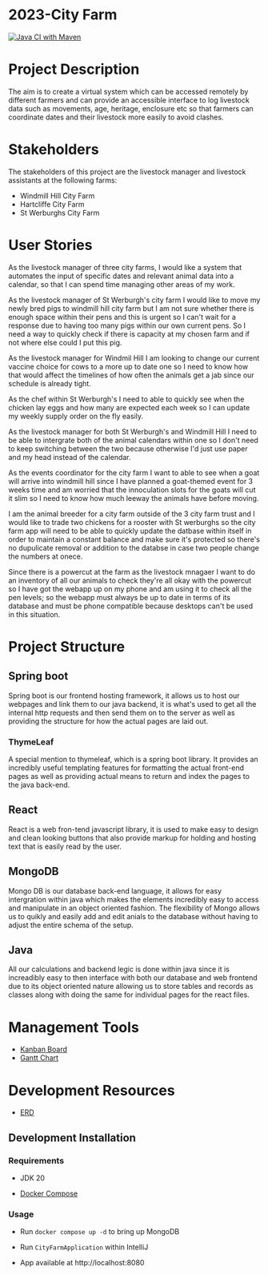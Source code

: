 # 2023-City Farm
[![Java CI with Maven](https://github.com/spe-uob/2023-CityFarm/actions/workflows/maven.yml/badge.svg?branch=dev)](https://github.com/spe-uob/2023-CityFarm/actions/workflows/maven.yml)

# Project Description

The aim is to create a virtual system which can be accessed remotely by different farmers and can provide an accessible interface to log livestock data such as movements, age, heritage, enclosure etc so that farmers can coordinate dates and their livestock more easily to avoid clashes.

# Stakeholders

The stakeholders of this project are the livestock manager and livestock assistants at the following farms:

* Windmill Hill City Farm
* Hartcliffe City Farm
* St Werburghs City Farm

# User Stories

As the livestock manager of three city farms, I would like a system that automates the input of specific dates and relevant animal data into a calendar, so that I can spend time managing other areas of my work.

As the livestock manager of St Werburgh's city farm I would like to move my newly bred pigs to windmill hill city farm but I am not sure whether there is enough space within their pens and this is urgent so I can't wait for a response due to having too many pigs within our own current pens. So I need a way to quickly check if there is capacity at my chosen farm and if not where else could I put this pig.

As the livestock manager for Windmil Hill I am looking to change our current vaccine choice for cows to a more up to date one so I need to know how that would affect the timelines of how often the animals get a jab since our schedule is already tight.

As the chef within St Werburgh's I need to able to quickly see when the chicken lay eggs and how many are expected each week so I can update my weekly supply order on the fly easily.

As the livestock manager for both St Werburgh's and Windmill Hill I need to be able to intergrate both of the animal calendars within one so I don't need to keep switching between the two because otherwise I'd just use paper and my head instead of the calendar.

As the events coordinator for the city farm I want to able to see when a goat will arrive into windmill hill since I have planned a goat-themed event for 3 weeks time and am worried that the innoculation slots for the goats will cut it slim so I need to know how much leeway the animals have before moving.

I am the animal breeder for a city farm outside of the 3 city farm trust and I would like to trade two chickens for a rooster with St werburghs so the city farm app will need to be able to quickly update the datbase within itself in order to maintain a constant balance and make sure it's protected so there's no dupulicate removal or addition to the databse in case two people change the numbers at onece. 

Since there is a powercut at the farm as the livestock mnagaer I want to do an inventory of all our animals to check they're all okay with the powercut so I have got the webapp up on my phone and am using it to check all the pen levels; so the webapp must always be up to date in terms of its database and must be phone compatible because desktops can't be used in this situation.

# Project Structure 
## Spring boot
Spring boot is our frontend hosting framework, it allows us to host our webpages and link them to our java backend, it is what's used to get all the internal http requests and then send them on to the server as well as providing the structure for how the actual pages are laid out.
### ThymeLeaf
A special mention to thymeleaf, which is a spring boot library. It provides an incredibly useful templating features for formatting the actual front-end pages as well as providing actual means to return and index the pages to the java back-end.
## React 
React is a web fron-tend javascript library, it is used to make easy to design and clean looking buttons that also provide markup for holding and hosting text that is easily read by the user.
## MongoDB
Mongo DB is our database back-end language, it allows for easy intergration within java which makes the elements incredibly easy to access and manipulate in an object oriented fashion. The flexibility of Mongo allows us to quikly and easily add and edit anials to the database without having to adjust the entire schema of the setup.
## Java
All our calculations and backend legic is done within java since it is increadibly easy to then interface with both our database and web frontend due to its object oriented nature allowing us to store tables and records as classes along with doing the same for individual pages for the react files.


# Management Tools

* [Kanban Board](https://github.com/orgs/spe-uob/projects/113)
* [Gantt Chart](https://github.com/spe-uob/2023-CityFarm/raw/dev/Gantt%20Chart.xlsx)

# Development Resources

* [ERD](https://tinyurl.com/erddraft)

## Development Installation

### Requirements

- JDK 20

- [Docker Compose](https://docs.docker.com/compose/install/)

### Usage

- Run `docker compose up -d` to bring up MongoDB

- Run `CityFarmApplication` within IntelliJ

- App available at http://localhost:8080
